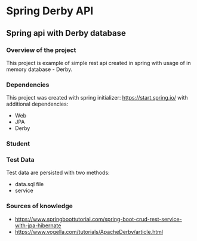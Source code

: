 # Spring Derby API
## Spring api with Derby database

### Overview of the project
This project is example of simple rest api created in spring with
usage of in memory database - Derby.

### Dependencies
This project was created with spring initializer: https://start.spring.io/ with additional dependencies:
* Web
* JPA
* Derby

### Student

### Test Data
Test data are persisted with two methods:
- data.sql file 
- service

### Sources of knowledge
* https://www.springboottutorial.com/spring-boot-crud-rest-service-with-jpa-hibernate
* https://www.vogella.com/tutorials/ApacheDerby/article.html
